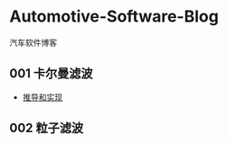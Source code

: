 # Automotive-Software-Blog
汽车软件博客

## 001 卡尔曼滤波
- [推导和实现](https://github.com/zhyongquan/Automotive-Software-Blog/blob/master/001_Kalman_Filter)

## 002 粒子滤波

